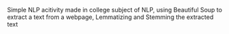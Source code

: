 Simple NLP acitivity made in college subject of NLP, using Beautiful Soup to extract a text from a webpage, Lemmatizing and Stemming the extracted text
